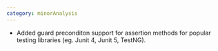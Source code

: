```yaml
---
category: minorAnalysis
---
```

* Added guard preconditon support for assertion methods for popular testing libraries (eg. Junit 4, Junit 5, TestNG).